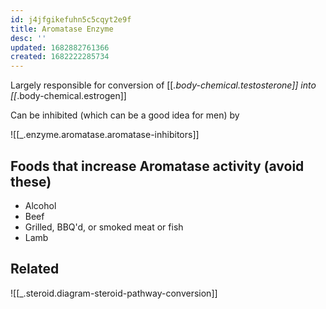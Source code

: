 ```yaml
---
id: j4jfgikefuhn5c5cqyt2e9f
title: Aromatase Enzyme
desc: ''
updated: 1682882761366
created: 1682222285734
---
```


Largely responsible for conversion of [[_.body-chemical.testosterone]] into [[_.body-chemical.estrogen]]

Can be inhibited (which can be a good idea for men) by 

![[_.enzyme.aromatase.aromatase-inhibitors]]

## Foods that increase Aromatase activity (avoid these)
- Alcohol
- Beef
- Grilled, BBQ'd, or smoked meat or fish
- Lamb
  
## Related
![[_.steroid.diagram-steroid-pathway-conversion]]


